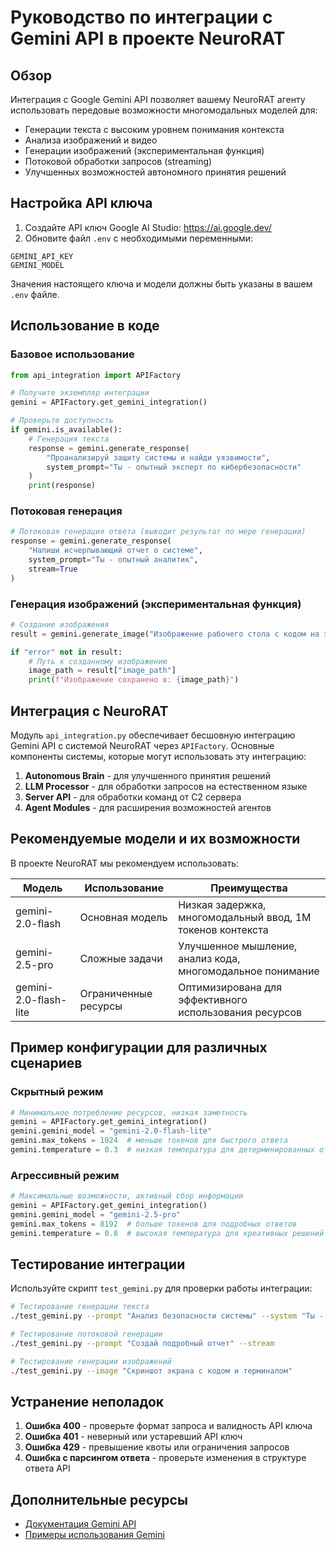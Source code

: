 # Руководство по интеграции с Gemini API в проекте NeuroRAT

## Обзор

Интеграция с Google Gemini API позволяет вашему NeuroRAT агенту использовать передовые возможности многомодальных моделей для:

- Генерации текста с высоким уровнем понимания контекста
- Анализа изображений и видео
- Генерации изображений (экспериментальная функция)
- Потоковой обработки запросов (streaming)
- Улучшенных возможностей автономного принятия решений

## Настройка API ключа

1. Создайте API ключ Google AI Studio: https://ai.google.dev/
2. Обновите файл `.env` с необходимыми переменными:

```
GEMINI_API_KEY
GEMINI_MODEL
```

Значения настоящего ключа и модели должны быть указаны в вашем `.env` файле.

## Использование в коде

### Базовое использование

```python
from api_integration import APIFactory

# Получите экземпляр интеграции
gemini = APIFactory.get_gemini_integration()

# Проверьте доступность
if gemini.is_available():
    # Генерация текста
    response = gemini.generate_response(
        "Проанализируй защиту системы и найди уязвимости",
        system_prompt="Ты - опытный эксперт по кибербезопасности"
    )
    print(response)
```

### Потоковая генерация

```python
# Потоковая генерация ответа (выводит результат по мере генерации)
response = gemini.generate_response(
    "Напиши исчерпывающий отчет о системе",
    system_prompt="Ты - опытный аналитик",
    stream=True
)
```

### Генерация изображений (экспериментальная функция)

```python
# Создание изображения
result = gemini.generate_image("Изображение рабочего стола с кодом на экране")

if "error" not in result:
    # Путь к созданному изображению
    image_path = result["image_path"]
    print(f"Изображение сохранено в: {image_path}")
```

## Интеграция с NeuroRAT

Модуль `api_integration.py` обеспечивает бесшовную интеграцию Gemini API с системой NeuroRAT через `APIFactory`. Основные компоненты системы, которые могут использовать эту интеграцию:

1. **Autonomous Brain** - для улучшенного принятия решений
2. **LLM Processor** - для обработки запросов на естественном языке
3. **Server API** - для обработки команд от C2 сервера
4. **Agent Modules** - для расширения возможностей агентов

## Рекомендуемые модели и их возможности

В проекте NeuroRAT мы рекомендуем использовать:

| Модель | Использование | Преимущества |
|--------|---------------|--------------|
| gemini-2.0-flash | Основная модель | Низкая задержка, многомодальный ввод, 1M токенов контекста |
| gemini-2.5-pro | Сложные задачи | Улучшенное мышление, анализ кода, многомодальное понимание |
| gemini-2.0-flash-lite | Ограниченные ресурсы | Оптимизирована для эффективного использования ресурсов |

## Пример конфигурации для различных сценариев

### Скрытный режим 

```python
# Минимальное потребление ресурсов, низкая заметность
gemini = APIFactory.get_gemini_integration()
gemini.gemini_model = "gemini-2.0-flash-lite"
gemini.max_tokens = 1024  # меньше токенов для быстрого ответа
gemini.temperature = 0.3  # низкая температура для детерминированных ответов
```

### Агрессивный режим

```python
# Максимальные возможности, активный сбор информации
gemini = APIFactory.get_gemini_integration()
gemini.gemini_model = "gemini-2.5-pro"
gemini.max_tokens = 8192  # больше токенов для подробных ответов
gemini.temperature = 0.8  # высокая температура для креативных решений
```

## Тестирование интеграции

Используйте скрипт `test_gemini.py` для проверки работы интеграции:

```bash
# Тестирование генерации текста
./test_gemini.py --prompt "Анализ безопасности системы" --system "Ты - эксперт по безопасности"

# Тестирование потоковой генерации
./test_gemini.py --prompt "Создай подробный отчет" --stream

# Тестирование генерации изображений
./test_gemini.py --image "Скриншот экрана с кодом и терминалом"
```

## Устранение неполадок

1. **Ошибка 400** - проверьте формат запроса и валидность API ключа
2. **Ошибка 401** - неверный или устаревший API ключ
3. **Ошибка 429** - превышение квоты или ограничения запросов
4. **Ошибка с парсингом ответа** - проверьте изменения в структуре ответа API

## Дополнительные ресурсы

- [Документация Gemini API](https://ai.google.dev/gemini-api/docs/models)
- [Примеры использования Gemini](https://github.com/GoogleCloudPlatform/generative-ai/tree/main/gemini) 
